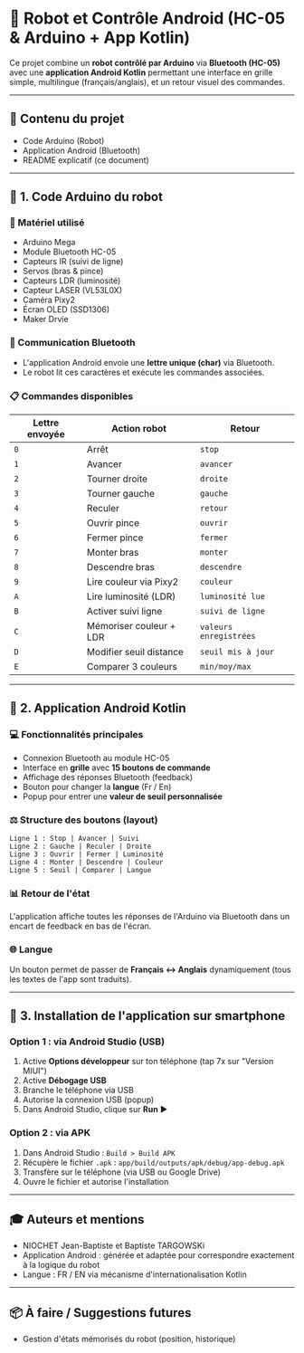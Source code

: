 # 🤖 Robot et Contrôle Android (HC-05 & Arduino + App Kotlin)

Ce projet combine un **robot contrôlé par Arduino** via **Bluetooth (HC-05)** avec une **application Android Kotlin** permettant une interface en grille simple, multilingue (français/anglais), et un retour visuel des commandes.

---

## 📆 Contenu du projet

- Code Arduino (Robot)
- Application Android (Bluetooth)
- README explicatif (ce document)

---

## 🔧 1. Code Arduino du robot

### 🔌 Matériel utilisé

- Arduino Mega
- Module Bluetooth HC-05
- Capteurs IR (suivi de ligne)
- Servos (bras & pince)
- Capteurs LDR (luminosité)
- Capteur LASER (VL53L0X)
- Caméra Pixy2
- Écran OLED (SSD1306)
- Maker Drvie

### 📱 Communication Bluetooth

- L'application Android envoie une **lettre unique (char)** via Bluetooth.
- Le robot lit ces caractères et exécute les commandes associées.

### 📋 Commandes disponibles

| Lettre envoyée | Action robot            | Retour                 |
| -------------- | ----------------------- | ---------------------- |
| `0`            | Arrêt                   | `stop`                 |
| `1`            | Avancer                 | `avancer`              |
| `2`            | Tourner droite          | `droite`               |
| `3`            | Tourner gauche          | `gauche`               |
| `4`            | Reculer                 | `retour`               |
| `5`            | Ouvrir pince            | `ouvrir`               |
| `6`            | Fermer pince            | `fermer`               |
| `7`            | Monter bras             | `monter`               |
| `8`            | Descendre bras          | `descendre`            |
| `9`            | Lire couleur via Pixy2  | `couleur`              |
| `A`            | Lire luminosité (LDR)   | `luminosité lue`       |
| `B`            | Activer suivi ligne     | `suivi de ligne`       |
| `C`            | Mémoriser couleur + LDR | `valeurs enregistrées` |
| `D`            | Modifier seuil distance | `seuil mis à jour`     |
| `E`            | Comparer 3 couleurs     | `min/moy/max`          |

---

## 📲 2. Application Android Kotlin

### 💻 Fonctionnalités principales

- Connexion Bluetooth au module HC-05
- Interface en **grille** avec **15 boutons de commande**
- Affichage des réponses Bluetooth (feedback)
- Bouton pour changer la **langue** (Fr / En)
- Popup pour entrer une **valeur de seuil personnalisée**

### ⚖️ Structure des boutons (layout)

```
Ligne 1 : Stop | Avancer | Suivi
Ligne 2 : Gauche | Reculer | Droite
Ligne 3 : Ouvrir | Fermer | Luminosité
Ligne 4 : Monter | Descendre | Couleur
Ligne 5 : Seuil | Comparer | Langue
```

### 📊 Retour de l'état

L'application affiche toutes les réponses de l'Arduino via Bluetooth dans un encart de feedback en bas de l'écran.

### 🌐 Langue

Un bouton permet de passer de **Français ↔ Anglais** dynamiquement (tous les textes de l'app sont traduits).

---

## 🚗 3. Installation de l'application sur smartphone

### Option 1 : via Android Studio (USB)

1. Active **Options développeur** sur ton téléphone (tap 7x sur "Version MIUI")
2. Active **Débogage USB**
3. Branche le téléphone via USB
4. Autorise la connexion USB (popup)
5. Dans Android Studio, clique sur **Run** ▶

### Option 2 : via APK

1. Dans Android Studio : `Build > Build APK`
2. Récupère le fichier `.apk` :
   `app/build/outputs/apk/debug/app-debug.apk`
3. Transfère sur le téléphone (via USB ou Google Drive)
4. Ouvre le fichier et autorise l'installation

---

## 🎓 Auteurs et mentions

- NIOCHET Jean-Baptiste et Baptiste TARGOWSKi
- Application Android : générée et adaptée pour correspondre exactement à la logique du robot
- Langue : FR / EN via mécanisme d'internationalisation Kotlin

---

## 📦 À faire / Suggestions futures

- Gestion d'états mémorisés du robot (position, historique)
